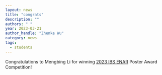 ```yaml
---
layout: news
title: "congrats"
description: ""
authors: " "
year: 2023-03-21
author_handle: "Zhenke Wu"
category: news
tags: 
  - students
---
```

 
Congratulations to Mengbing Li for winning [2023 IBS ENAR](https://www.enar.org/meetings/spring2023/) Poster Award Competition!